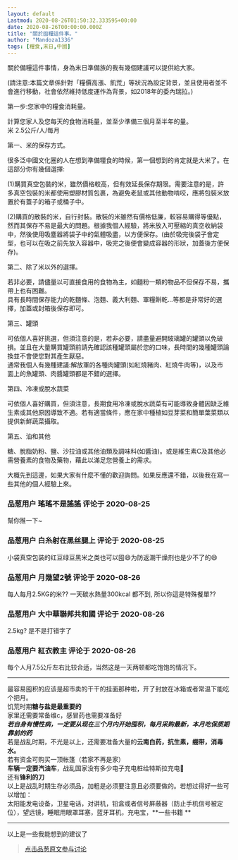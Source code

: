 ```yaml
---
layout: default
Lastmod: 2020-08-26T01:50:32.333595+00:00
date: 2020-08-26T00:00:00.000Z
title: "關於囤糧這件事。"
author: "Mandoza1336"
tags: [糧食,末日,中國]
---
```


關於備糧這件事情，身為末日準備族的我有幾個建議可以提供給大家。  
  
(請注意:本篇文章係針對「糧價高漲、飢荒」等狀況為設定背景，並且使用者並不會進行移動，社會依然維持低度運作為背景，如2018年的委內瑞拉。)  
  
第一步:您家中的糧食消耗量。  
  
計算您家人及您每天的食物消耗量，並至少準備三個月至半年的量。  
米 2.5公斤/人/每月  
  
  
第一、米的保存方式。  
  
很多泛中國文化圈的人在想到準備糧食的時候，第一個想到的肯定就是大米了。在這部分你有幾個選擇:  
  
(1)購買真空包裝的米，雖然價格較高，但有效延長保存期限。需要注意的是，許多真空包裝的米都使用塑膠材質包裹，為避免老鼠或其他動物啃咬，應將包裝米放置於有蓋子的箱子或桶子中。  
  
(2)購買的散裝的米，自行封裝。散裝的米雖然有價格低廉，較容易購得等優點，然而其保存不易是最大的問題。根據我個人經驗，將米放入可壓縮的真空收納袋中，然後使用吸塵器將袋子中的氣體吸盡，以方便保存。(由於吸完後袋子會定型，也可以在吸之前先放入容器中，吸完之後便會變成容器的形狀，加蓋後方便保存)。  
  
第二、除了米以外的選擇。  
  
若非必要，請儘量以可直接食用的食物為主，如麵粉一類的物品不但保存不易，攜帶上也有困難。  
具有長時間保存能力的乾麵條、泡麵、義大利麵、軍糧餅乾...等都是非常好的選擇，加蓋或封箱後保存即可。  
  
第三、罐頭  
  
可依個人喜好挑選，但須注意的是，若非必要，請盡量避開玻璃罐的罐頭以免破損。並且在大量購買罐頭前請先確認該種罐頭屬於您的口味，長時間的幾種罐頭論換並不會使您對其產生厭惡。  
通常我個人有幾種建議:解放軍的各種肉罐頭(如紅燒豬肉、紅燒牛肉等)，以及市面上的魚罐頭、肉醬罐頭都是不錯的選擇。  
  
第四、冷凍或脫水蔬菜  
  
可依個人喜好購買，但須注意，長期食用冷凍或脫水蔬菜有可能導致身體因缺乏維生素或其他原因導致不適。若有適當條件，應在家中種植如豆芽菜和簡單葉菜類以提供新鮮蔬菜攝取。  
  
第五、油和其他  
  
糖、脫脂奶粉、鹽、沙拉油或其他油類及調味料(如醬油)。或是維生素C及其他必需營養素的食物及藥物，藉此以滿足您營養上的需求。  
  
大概先到這邊，如果大家有什麼不懂的歡迎詢問。如果反應還不錯，以後我在寫一些其他的個人經驗上來。

            
### 品葱用户 **瑤瑤不是謠謠** 评论于 2020-08-25
        
幫你推一下~
        


            
### 品葱用户 **白糸射在黑丝腿上** 评论于 2020-08-25
        
小袋真空包装的红豆绿豆黑米之类也可以囤😄为防返潮干燥剂也是少不了的😄
        


            
### 品葱用户 **月幾望2號** 评论于 2020-08-26
        
每人每月2.5KG的米?? 一天碳水熱量300kcal 都不到, 所以你這是特殊餐單??
        


            
### 品葱用户 **大中華聯邦共和國** 评论于 2020-08-26
        
2.5kg? 是不是打错字了
        


            
### 品葱用户 **紅衣教主** 评论于 2020-08-26
        
每个人月7.5公斤左右比较合适，当然这是一天两顿都吃饱饱的情况下。  

* * *

  
最容易囤积的应该是超市卖的干干的挂面那种啦，开了封放在冰箱或者常温下能吃个把月。  
饥荒时期**糖与盐是最重要的**  
家里还需要常备维c，感冒药也需要准备好  
**_若自身有慢性病，一定要从现在三个月内开始囤积，每月采购最新，本月吃保质期靠前的药_**  
若是战乱时期，不光是以上，还需要准备大量的**云南白药，抗生素，绷带，消毒水。**  
若有资金可购买一顶帐篷（若家不再是家）  
**车辆一定要汽油车**，战乱国家没有多少电子充电桩给特斯拉充电🐶  
还有**锋利的刀**  
以上是战乱时期生存必须品，加粗是必须要注意且必须要做的。若想过得好一些可以增加：  
太阳能发电设备，卫星电话，对讲机，铅盒或者信号屏蔽器（防止手机信号被定位），望远镜，睡眠用眼罩耳塞，蓝牙耳机，充电宝，**一些书籍 **  

* * *

  
以上是一些我能想到的建议了
        






> [点击品葱原文参与讨论](https://pincong.rocks/article/23418)

